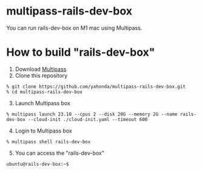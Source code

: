 # multipass-rails-dev-box

You can run rails-dev-box on M1 mac using Multipass.

# How to build "rails-dev-box"

1. Download [Multipass](https://multipass.run)
2. Clone this repository
  ```
  % git clone https://github.com/yahonda/multipass-rails-dev-box.git
  % cd multipass-rails-dev-box
  ```
3. Launch Multipass box
  ```shell
  % multipass launch 23.10 --cpus 2 --disk 20G --memory 2G --name rails-dev-box --cloud-init ./cloud-init.yaml --timeout 600
  ```
4. Login to Multipass box
  ```shell
  % multipass shell rails-dev-box
  ```
5. You can access the "rails-dev-box"
  ```shell
  ubuntu@rails-dev-box:~$
  ```